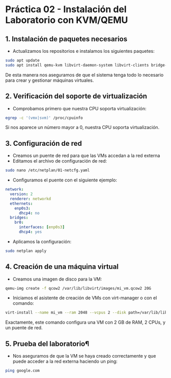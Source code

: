 # Práctica 02 - Instalación del Laboratorio con KVM/QEMU
## 1. Instalación de paquetes necesarios
- Actualizamos los repositorios e instalamos los siguientes paquetes:
```zsh
sudo apt update
sudo apt install qemu-kvm libvirt-daemon-system libvirt-clients bridge-utils virt-manager
```
De esta manera nos aseguramos de que el sistema tenga todo lo necesario para crear y gestionar máquinas virtuales.

## 2. Verificación del soporte de virtualización
- Comprobamos primero que nuestra CPU soporta virtualización:
```zsh
egrep -c '(vmx|svm)' /proc/cpuinfo
```
Si nos aparece un número mayor a 0, nuestra CPU soporta virtualización.

## 3. Configuración de red
- Creamos un puente de red para que las VMs accedan a la red externa
- Editamos el archivo de configuración de red:
```zsh
sudo nano /etc/netplan/01-netcfg.yaml
```
- Configuramos el puente con el siguiente ejemplo:
```yaml
network:
  version: 2
  renderer: networkd
  ethernets:
    enp0s3:
      dhcp4: no
  bridges:
    br0:
      interfaces: [enp0s3]
      dhcp4: yes
```
- Aplicamos la configuración:
```zsh
sudo netplan apply
```
## 4. Creación de una máquina virtual
- Creamos una imagen de disco para la VM:
```zsh
qemu-img create -f qcow2 /var/lib/libvirt/images/mi_vm.qcow2 20G
```
- Iniciamos el asistente de creación de VMs con virt-manager o con el comando:
```zsh
virt-install --name mi_vm --ram 2048 --vcpus 2 --disk path=/var/lib/libvirt/images/mi_vm.qcow2,format=qcow2 --os-type linux --os-variant ubuntu20.04 --network bridge=br0 --graphics spice --cdrom /path/to/ubuntu.iso
```
Exactamente, este comando configura una VM con 2 GB de RAM, 2 CPUs, y un puente de red.

## 5. Prueba del laboratorio¶
- Nos aseguramos de que la VM se haya creado correctamente y que puede acceder a la red externa haciendo un ping:
```zsh
ping google.com
```
